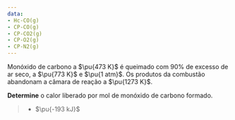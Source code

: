 ```yaml
---
data:
- Hc-CO(g)
- CP-CO(g)
- CP-CO2(g)
- CP-O2(g)
- CP-N2(g)
---
```

Monóxido de carbono a $\pu{473 K}$ é queimado com $90\%$ de excesso de ar seco, a $\pu{773 K}$ e $\pu{1 atm}$. Os produtos da combustão abandonam a câmara de reação a $\pu{1273 K}$.  

**Determine** o calor liberado por mol de monóxido de carbono formado.

> - $\pu{-193 kJ}$
